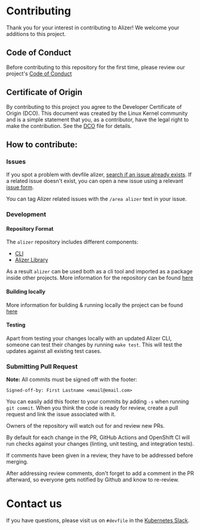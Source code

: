 # Contributing

Thank you for your interest in contributing to Alizer! We welcome your additions to this project.

## Code of Conduct

Before contributing to this repository for the first time, please review our project's [Code of Conduct](https://github.com/devfile/api/blob/main/CODE_OF_CONDUCT.md)

## Certificate of Origin

By contributing to this project you agree to the Developer Certificate of
Origin (DCO). This document was created by the Linux Kernel community and is a
simple statement that you, as a contributor, have the legal right to make the
contribution. See the [DCO](DCO) file for details.

## How to contribute:

### Issues

If you spot a problem with devfile alizer, [search if an issue already exists](https://github.com/devfile/api/issues?q=is%3Aissue+is%3Aopen+label%3Aarea%2Falizer). If a related issue doesn't exist, you can open a new issue using a relevant [issue form](https://github.com/devfile/api/issues/new/choose).

You can tag Alizer related issues with the `/area alizer` text in your issue.

### Development

#### Repository Format

The `alizer` repository includes different components:

- [CLI](./README.md#cli)
- [Alizer Library](./README.md#library-package)

As a result `alizer` can be used both as a cli tool and imported as a package inside other projects. More information for the repository can be found [here](./docs/public/alizer-spec.md)

#### Building locally

More information for building & running locally the project can be found [here](./README.md#usage)

#### Testing

Apart from testing your changes locally with an updated Alizer CLI, someone can test their changes by running `make test`. This will test the updates against all existing test cases.

### Submitting Pull Request

**Note:** All commits must be signed off with the footer:

```
Signed-off-by: First Lastname <email@email.com>
```

You can easily add this footer to your commits by adding `-s` when running `git commit`. When you think the code is ready for review, create a pull request and link the issue associated with it.

Owners of the repository will watch out for and review new PRs.

By default for each change in the PR, GitHub Actions and OpenShift CI will run checks against your changes (linting, unit testing, and integration tests).

If comments have been given in a review, they have to be addressed before merging.

After addressing review comments, don't forget to add a comment in the PR afterward, so everyone gets notified by Github and know to re-review.

# Contact us

If you have questions, please visit us on `#devfile` in the [Kubernetes Slack](https://slack.k8s.io).
